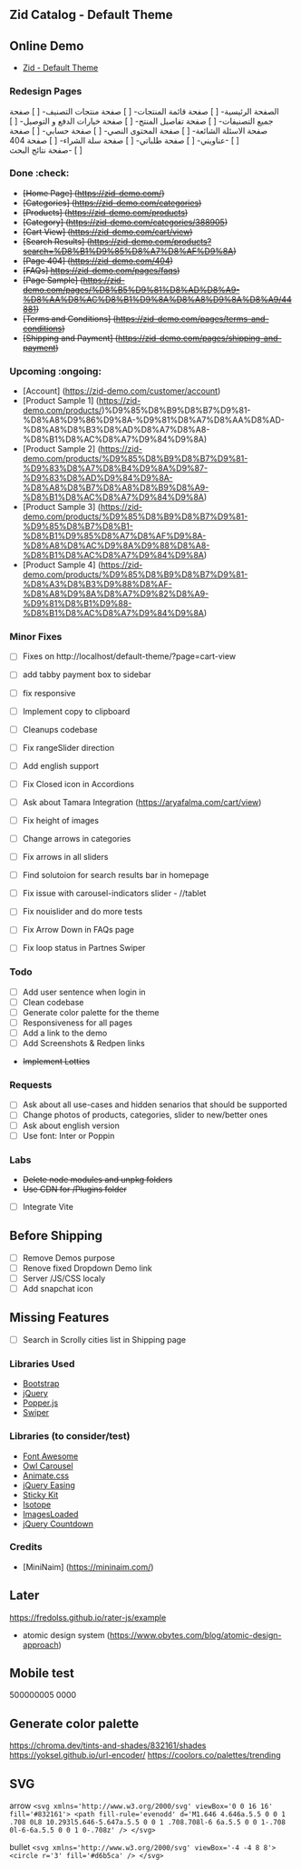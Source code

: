 ## Zid Catalog - Default Theme
## Online Demo
- [Zid - Default Theme](https://zid-theme.herokuapp.com/)

### Redesign Pages

الصفحة الرئيسية- [  ] 
صفحة قائمة المنتجات- [  ] 
صفحة منتجات التصنيف- [  ] 
صفحة جميع التصنيفات- [  ] 
صفحة تفاصيل المنتج- [  ] 
صفحة خيارات الدفع و التوصيل- [  ] 
صفحة الاسئلة الشائعة- [  ] 
صفحة المحتوى النصي- [  ] 
صفحة حسابي- [  ] 
صفحة عناويني- [  ] 
صفحة طلباتي- [  ] 
صفحة سلة الشراء- [  ] 
صفحة 404- [  ]  
صفحة نتائج البحث- [  ]

### Done :check: 
- ~~[Home Page] (https://zid-demo.com/)~~
- ~~[Categories] (https://zid-demo.com/categories)~~
- ~~[Products] (https://zid-demo.com/products)~~
- ~~[Category] (https://zid-demo.com/categories/388905)~~
- ~~[Cart View] (https://zid-demo.com/cart/view)~~
- ~~[Search Results] (https://zid-demo.com/products?search=%D8%B1%D9%85%D8%A7%D8%AF%D9%8A)~~
- ~~[Page 404] (https://zid-demo.com/404)~~
- ~~[FAQs] https://zid-demo.com/pages/faqs)~~
- ~~[Page Sample] (https://zid-demo.com/pages/%D8%B5%D9%81%D8%AD%D8%A9-%D8%AA%D8%AC%D8%B1%D9%8A%D8%A8%D9%8A%D8%A9/44881)~~
- ~~[Terms and Conditions] (https://zid-demo.com/pages/terms-and-conditions)~~
- ~~[Shipping and Payment] (https://zid-demo.com/pages/shipping-and-payment)~~

### Upcoming :ongoing:
- [Account] (https://zid-demo.com/customer/account)
- [Product Sample 1] (https://zid-demo.com/products/)%D9%85%D8%B9%D8%B7%D9%81-%D8%A8%D9%86%D9%8A-%D9%81%D8%A7%D8%AA%D8%AD-%D8%A8%D8%B3%D8%AD%D8%A7%D8%A8-%D8%B1%D8%AC%D8%A7%D9%84%D9%8A)
- [Product Sample 2] (https://zid-demo.com/products/%D9%85%D8%B9%D8%B7%D9%81-%D9%83%D8%A7%D8%B4%D9%8A%D9%87-%D9%83%D8%AD%D9%84%D9%8A-%D8%A8%D8%B7%D8%A8%D8%B9%D8%A9-%D8%B1%D8%AC%D8%A7%D9%84%D9%8A)
- [Product Sample 3] (https://zid-demo.com/products/%D9%85%D8%B9%D8%B7%D9%81-%D9%85%D8%B7%D8%B1-%D8%B1%D9%85%D8%A7%D8%AF%D9%8A-%D8%A8%D8%AC%D9%8A%D9%88%D8%A8-%D8%B1%D8%AC%D8%A7%D9%84%D9%8A)
- [Product Sample 4] (https://zid-demo.com/products/%D9%85%D8%B9%D8%B7%D9%81-%D8%A3%D8%B3%D9%88%D8%AF-%D8%A8%D9%8A%D8%A7%D9%82%D8%A9-%D9%81%D8%B1%D9%88-%D8%B1%D8%AC%D8%A7%D9%84%D9%8A)

### Minor Fixes
- [ ] Fixes on http://localhost/default-theme/?page=cart-view
- [ ] add tabby payment box to sidebar
- [ ] fix responsive
- [ ] Implement copy to clipboard


- [ ] Cleanups codebase
- [ ] Fix rangeSlider direction
- [ ] Add english support
- [ ] Fix Closed icon in Accordions

- [ ] Ask about Tamara Integration (https://aryafalma.com/cart/view)

- [ ] Fix height of images
- [ ] Change arrows in categories
- [ ] Fix arrows in all sliders
- [ ] Find solutoion for search results bar in homepage
- [ ] Fix issue with carousel-indicators slider - //tablet
- [ ] Fix nouislider and do more tests
- [ ] Fix Arrow Down in FAQs page
- [ ] Fix loop status in Partnes Swiper

### Todo
- [ ] Add user sentence when login in
- [ ] Clean codebase
- [ ] Generate color palette for the theme
- [ ] Responsiveness for all pages
- [ ] Add a link to the demo
- [ ] Add Screenshots & Redpen links
- ~~Implement Lotties~~

### Requests
- [ ] Ask about all use-cases and hidden senarios that should be supported
- [ ] Change photos of products, categories, slider to new/better ones
- [ ] Ask about english version
- [ ] Use font: Inter or Poppin

### Labs
- ~~Delete node modules and unpkg folders~~
- ~~Use CDN for /Plugins folder~~
- [ ] Integrate Vite

## Before Shipping
- [ ] Remove Demos purpose
- [ ] Renove fixed Dropdown Demo link
- [ ] Server /JS/CSS localy
- [ ] Add snapchat icon

## Missing Features
- [ ] Search in Scrolly cities list in Shipping page

### Libraries Used
- [Bootstrap](https://getbootstrap.com/)
- [jQuery](https://jquery.com/)
- [Popper.js](https://popper.js.org/)
- [Swiper](https://swiperjs.com/)

### Libraries (to consider/test)
- [Font Awesome](https://fontawesome.com/)
- [Owl Carousel](https://owlcarousel2.github.io/OwlCarousel2/)
- [Animate.css](https://daneden.github.io/animate.css/)
- [jQuery Easing](http://gsgd.co.uk/sandbox/jquery/easing/)
- [Sticky Kit](http://leafo.net/sticky-kit/)
- [Isotope](https://isotope.metafizzy.co/)
- [ImagesLoaded](https://imagesloaded.desandro.com/)
- [jQuery Countdown](https://hilios.github.io/jQuery.countdown/)

### Credits
- [MiniNaim] (https://mininaim.com/)


## Later
https://fredolss.github.io/rater-js/example

- atomic design system (https://www.obytes.com/blog/atomic-design-approach)




## Mobile test
500000005
0000

## Generate color palette
https://chroma.dev/tints-and-shades/832161/shades
https://yoksel.github.io/url-encoder/
https://coolors.co/palettes/trending

## SVG

arrow
`<svg xmlns='http://www.w3.org/2000/svg' viewBox='0 0 16 16' fill='#832161'>
    <path fill-rule='evenodd'
        d='M1.646 4.646a.5.5 0 0 1 .708 0L8 10.293l5.646-5.647a.5.5 0 0 1 .708.708l-6 6a.5.5 0 0 1-.708 0l-6-6a.5.5 0 0 1 0-.708z' />
</svg>`


bullet
`<svg xmlns='http://www.w3.org/2000/svg' viewBox='-4 -4 8 8'>
    <circle r='3' fill='#d6b5ca' />
</svg>`


